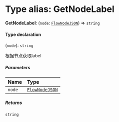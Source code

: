 # Type alias: GetNodeLabel

**GetNodeLabel**: (`node`: [`FlowNodeJSON`](/auto-docs/fixed-layout-editor/interfaces/FlowNodeJSON.md)) => `string`

#### Type declaration

(`node`): `string`

根据节点获取label

##### Parameters

| Name | Type |
| :------ | :------ |
| `node` | [`FlowNodeJSON`](/auto-docs/fixed-layout-editor/interfaces/FlowNodeJSON.md) |

##### Returns

`string`
